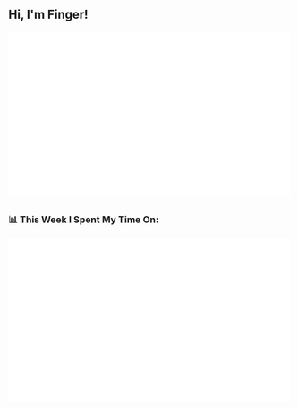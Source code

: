 <h2> Hi, I'm Finger!</h2>

<img align="right" src="https://raw.githubusercontent.com/spianmo/github-stats/master/generated/overview.svg#gh-light-mode-only">

<!-- <img align="right" height="160em" src="https://github-readme-stats-eight-theta.vercel.app/api/top-langs/?username=spianmo&layout=compact&langs_count=8&theme=algolia"/>	 -->
	
```go
package main

type Me struct {
	Name   string
	Job    string
	Code   string
	Skills string
}

func main() {
	me := &Me{
		Name:   "Finger",
		Job:    "Client-side Engineer",
		Code:   "Java and C++ and Others",
		Skills: "Android Security NLP ^o^",
	}
	_ = me
}
```


<h3>📊 This Week I Spent My Time On:</h3>
<img align='right' src="https://raw.githubusercontent.com/spianmo/github-stats/master/generated/languages.svg#gh-light-mode-only">

<!--START_SECTION:waka-->

```txt
Java                   7 hrs 52 mins   █████████▓░░░░░░░░░░░░░░░   38.13 %
CMake                  5 hrs           ██████░░░░░░░░░░░░░░░░░░░   24.27 %
XML                    2 hrs 2 mins    ██▒░░░░░░░░░░░░░░░░░░░░░░   09.87 %
C++                    1 hr 13 mins    █▒░░░░░░░░░░░░░░░░░░░░░░░   05.97 %
Groovy                 1 hr 3 mins     █▒░░░░░░░░░░░░░░░░░░░░░░░   05.10 %
```

<!--END_SECTION:waka-->
